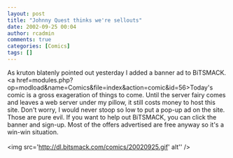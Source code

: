 ```yaml
---
layout: post
title: "Johnny Quest thinks we're sellouts"
date: 2002-09-25 00:04
author: rcadmin
comments: true
categories: [Comics]
tags: []
---
```

As kruton blatenly pointed out yesterday I added a banner ad to BiTSMACK. <a href=modules.php?op=modload&name=Comics&file=index&action=comic&id=56>Today's comic</a> is a gross exageration of things to come. Until the server fairy comes and leaves a web server under my pillow, it still costs money to host this site. Don't worry, I would never stoop so low to put a pop-up ad on the site. Those are pure evil. If you want to help out BiTSMACK, you can click the banner and sign-up. Most of the offers advertised are free anyway so it's a win-win situation.<br /><br /><!--more--><img src='http://dl.bitsmack.com/comics/20020925.gif' alt'' />
